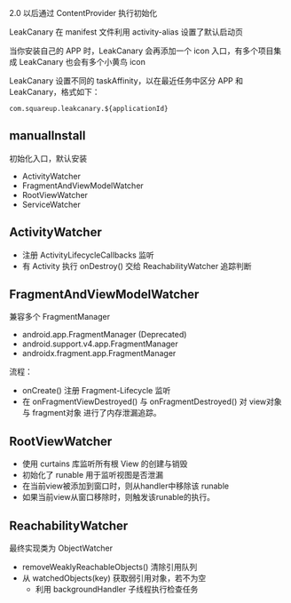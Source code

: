 
2.0 以后通过 ContentProvider 执行初始化

LeakCanary 在 manifest 文件利用 activity-alias 设置了默认启动页

当你安装自己的 APP 时，LeakCanary 会再添加一个 icon 入口，有多个项目集成 LeakCanary 也会有多个小黄鸟 icon

LeakCanary 设置不同的 taskAffinity，以在最近任务中区分 APP 和 LeakCanary，格式如下：

```
com.squareup.leakcanary.${applicationId}
```

## manualInstall

初始化入口，默认安装

- ActivityWatcher
- FragmentAndViewModelWatcher
- RootViewWatcher
- ServiceWatcher

## ActivityWatcher

- 注册 ActivityLifecycleCallbacks 监听
- 有 Activity 执行 onDestroy() 交给 ReachabilityWatcher 追踪判断

## FragmentAndViewModelWatcher

兼容多个 FragmentManager

- android.app.FragmentManager (Deprecated)
- android.support.v4.app.FragmentManager
- androidx.fragment.app.FragmentManager

流程：

- onCreate() 注册 Fragment-Lifecycle 监听
- 在 onFragmentViewDestroyed() 与 onFragmentDestroyed() 对 view对象 与 fragment对象 进行了内存泄漏追踪。

## RootViewWatcher

- 使用 curtains 库监听所有根 View 的创建与销毁
- 初始化了 runable 用于监听视图是否泄漏
- 在当前view被添加到窗口时，则从handler中移除该 runable
- 如果当前view从窗口移除时，则触发该runable的执行。

## ReachabilityWatcher

最终实现类为 ObjectWatcher

- removeWeaklyReachableObjects() 清除引用队列
- 从 watchedObjects(key) 获取弱引用对象，若不为空
  - 利用 backgroundHandler 子线程执行检查任务
